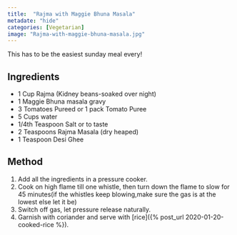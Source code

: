 ```yaml
---
title:  "Rajma with Maggie Bhuna Masala"
metadate: "hide"
categories: [Vegetarian]
image: "Rajma-with-maggie-bhuna-masala.jpg"
---
```


This has to be the easiest sunday meal every!

## Ingredients

- 1 Cup Rajma (Kidney beans-soaked over night)
- 1 Maggie Bhuna masala gravy
- 3 Tomatoes Pureed or 1 pack Tomato Puree
- 5 Cups water
- 1/4th Teaspoon Salt or to taste
- 2 Teaspoons Rajma Masala (dry heaped)
- 1 Teaspoon Desi Ghee

## Method

1. Add all the ingredients in a pressure cooker. 
2. Cook on high flame till one whistle, then turn down the flame to slow for 45 minutes(if the whistles keep blowing,make sure the gas is at the lowest else let it be)
3. Switch off gas, let pressure release naturally.
4. Garnish with coriander and serve with [rice]({% post_url 2020-01-20-cooked-rice %}). 

